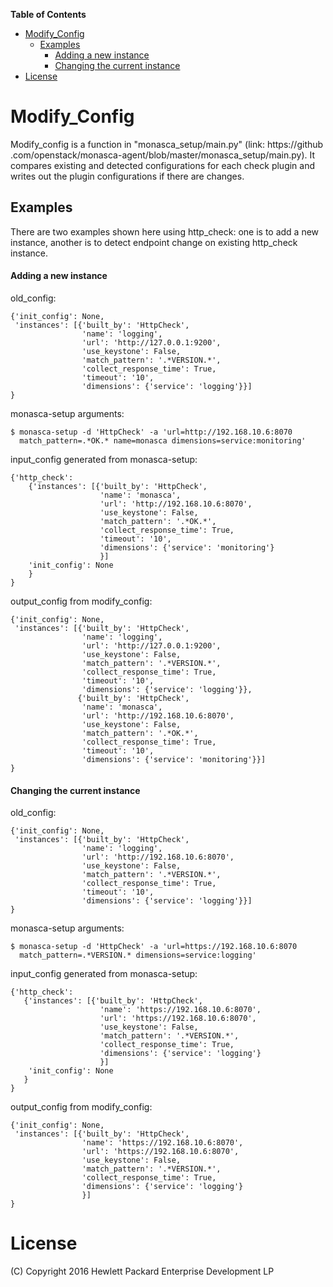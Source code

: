 <!-- START doctoc generated TOC please keep comment here to allow auto update -->
<!-- DON'T EDIT THIS SECTION, INSTEAD RE-RUN doctoc TO UPDATE -->
**Table of Contents**

- [Modify_Config](#modify_config)
  - [Examples](#examples)
      - [Adding a new instance](#adding-a-new-instance)
      - [Changing the current instance](#changing-the-current-instance)
- [License](#license)

<!-- END doctoc generated TOC please keep comment here to allow auto update -->

# Modify_Config
Modify_config is a function in "monasca_setup/main.py" (link: https://github
.com/openstack/monasca-agent/blob/master/monasca_setup/main.py). It compares
existing and detected configurations for each check plugin and writes out the
plugin configurations if there are changes.

## Examples
There are two examples shown here using http_check: one is to add a new
instance, another is to detect endpoint change on existing http_check instance.

#### Adding a new instance
old_config:

```
{'init_config': None,
 'instances': [{'built_by': 'HttpCheck',
                'name': 'logging',
                'url': 'http://127.0.0.1:9200',
                'use_keystone': False,
                'match_pattern': '.*VERSION.*',
                'collect_response_time': True,
                'timeout': '10',
                'dimensions': {'service': 'logging'}}]
}
```

monasca-setup arguments:

    $ monasca-setup -d 'HttpCheck' -a 'url=http://192.168.10.6:8070
      match_pattern=.*OK.* name=monasca dimensions=service:monitoring'

input_config generated from monasca-setup:

```
{'http_check':
    {'instances': [{'built_by': 'HttpCheck',
                    'name': 'monasca',
                    'url': 'http://192.168.10.6:8070',
                    'use_keystone': False,
                    'match_pattern': '.*OK.*',
                    'collect_response_time': True,
                    'timeout': '10',
                    'dimensions': {'service': 'monitoring'}
                    }]
    'init_config': None
    }
}
```

output_config from modify_config:

```
{'init_config': None,
 'instances': [{'built_by': 'HttpCheck',
                'name': 'logging',
                'url': 'http://127.0.0.1:9200',
                'use_keystone': False,
                'match_pattern': '.*VERSION.*',
                'collect_response_time': True,
                'timeout': '10',
                'dimensions': {'service': 'logging'}},
               {'built_by': 'HttpCheck',
                'name': 'monasca',
                'url': 'http://192.168.10.6:8070',
                'use_keystone': False,
                'match_pattern': '.*OK.*',
                'collect_response_time': True,
                'timeout': '10',
                'dimensions': {'service': 'monitoring'}}]
}
```

#### Changing the current instance
old_config:

```
{'init_config': None,
 'instances': [{'built_by': 'HttpCheck',
                'name': 'logging',
                'url': 'http://192.168.10.6:8070',
                'use_keystone': False,
                'match_pattern': '.*VERSION.*',
                'collect_response_time': True,
                'timeout': '10',
                'dimensions': {'service': 'logging'}}]
}
```

monasca-setup arguments:

    $ monasca-setup -d 'HttpCheck' -a 'url=https://192.168.10.6:8070
      match_pattern=.*VERSION.* dimensions=service:logging'

input_config generated from monasca-setup:

```
{'http_check':
   {'instances': [{'built_by': 'HttpCheck',
                    'name': 'https://192.168.10.6:8070',
                    'url': 'https://192.168.10.6:8070',
                    'use_keystone': False,
                    'match_pattern': '.*VERSION.*',
                    'collect_response_time': True,
                    'dimensions': {'service': 'logging'}
                    }]
    'init_config': None
   }
}
```

output_config from modify_config:

```
{'init_config': None,
 'instances': [{'built_by': 'HttpCheck',
                'name': 'https://192.168.10.6:8070',
                'url': 'https://192.168.10.6:8070',
                'use_keystone': False,
                'match_pattern': '.*VERSION.*',
                'collect_response_time': True,
                'dimensions': {'service': 'logging'}
                }]
}
```

# License
(C) Copyright 2016 Hewlett Packard Enterprise Development LP


